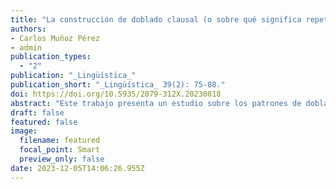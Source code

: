 ```yaml
---
title: "La construcción de doblado clausal (o sobre qué significa repetir una oración)"
authors:
- Carlos Muñoz Pérez
- admin
publication_types:
  - "2"
publication: "_Lingüística_"
publication_short: "_Lingüística_ 39(2): 75-88."
doi: https://doi.org/10.5935/2079-312X.20230018
abstract: "Este trabajo presenta un estudio sobre los patrones de doblado en español que sigue la línea de análisis de Muñoz Pérez y Verdecchia (2022). Se introduce un patrón de doblado que no se ha discutido previamente en la bibliografía, el doblado clausal, y se compara este patrón con el doblado de predicados. Se argumenta que ambos patrones tienen en esencia la misma estructura, pero se distinguen por la naturaleza de los constituyentes que se encuentran dislocados en cada una. Este factor da lugar a una serie de diferencias formales e interpretativas que se capturan a partir de un análisis unificado."
draft: false
featured: false
image:
  filename: featured
  focal_point: Smart
  preview_only: false
date: 2023-12-05T14:06:26.955Z
---
```

